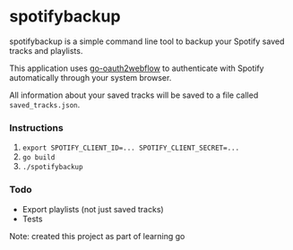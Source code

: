 spotifybackup
=============

spotifybackup is a simple command line tool to backup your Spotify saved tracks
and playlists.

This application uses [go-oauth2webflow](https://github.com/aaron7/go-oauth2webflow)
to authenticate with Spotify automatically through your system browser.

All information about your saved tracks will be saved to a file called `saved_tracks.json`.

### Instructions

1. `export SPOTIFY_CLIENT_ID=... SPOTIFY_CLIENT_SECRET=...`
2. `go build`
3. `./spotifybackup`


### Todo

- Export playlists (not just saved tracks)
- Tests

Note: created this project as part of learning go
